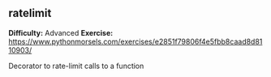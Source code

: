 ## ratelimit
**Difficulty:** Advanced
**Exercise:** https://www.pythonmorsels.com/exercises/e2851f79806f4e5fbb8caad8d8110903/

Decorator to rate-limit calls to a function
    
